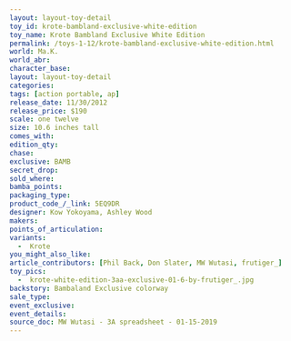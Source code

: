 ```yaml
---
layout: layout-toy-detail 
toy_id: krote-bambland-exclusive-white-edition
toy_name: Krote Bambland Exclusive White Edition
permalink: /toys-1-12/krote-bambland-exclusive-white-edition.html
world: Ma.K.
world_abr: 
character_base: 
layout: layout-toy-detail
categories: 
tags: [action portable, ap] 
release_date: 11/30/2012
release_price: $190 
scale: one twelve
size: 10.6 inches tall
comes_with: 
edition_qty: 
chase: 
exclusive: BAMB
secret_drop: 
sold_where: 
bamba_points: 
packaging_type: 
product_code_/_link: 5EQ9DR
designer: Kow Yokoyama, Ashley Wood
makers: 
points_of_articulation: 
variants: 
  -  Krote
you_might_also_like: 
article_contributors: [Phil Back, Don Slater, MW Wutasi, frutiger_]
toy_pics: 
  -  krote-white-edition-3aa-exclusive-01-6-by-frutiger_.jpg
backstory: Bambaland Exclusive colorway
sale_type: 
event_exclusive: 
event_details: 
source_doc: MW Wutasi - 3A spreadsheet - 01-15-2019
---
```

